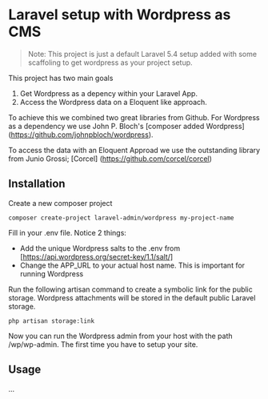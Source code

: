 # Laravel setup with Wordpress as CMS

> Note: This project is just a default Laravel 5.4 setup added with some scaffoling to get wordpress as your project setup.

This project has two main goals

1. Get Wordpress as a depency within your Laravel App.
2. Access the Wordpress data on a Eloquent like approach.

To achieve this we combined two great libraries from Github. For Wordpress as a dependency we use John P. Bloch's [composer added Wordpress] (https://github.com/johnpbloch/wordpress). 

To access the data with an Eloquent Approad we use the outstanding library from Junio Grossi; [Corcel] (https://github.com/corcel/corcel)

## Installation

Create a new composer project

```
composer create-project laravel-admin/wordpress my-project-name
```

Fill in your .env file. Notice 2 things:

* Add the unique Wordpress salts to the .env from [https://api.wordpress.org/secret-key/1.1/salt/]
* Change the APP_URL to your actual host name. This is important for running Wordpress

Run the following artisan command to create a symbolic link for the public storage. Wordpress attachments will be stored in the default public Laravel storage.

```
php artisan storage:link
```

Now you can run the Wordpress admin from your host with the path /wp/wp-admin. The first time you have to setup your site.

## Usage

...


